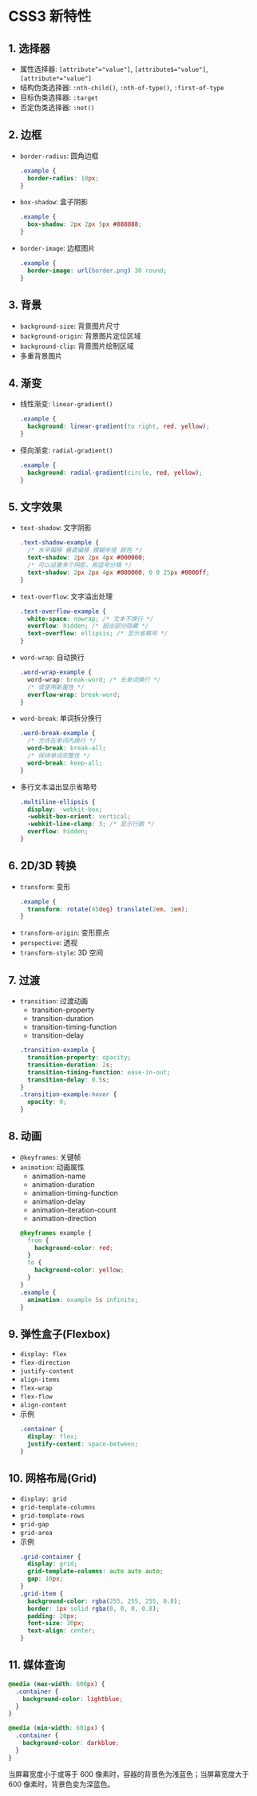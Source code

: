 # CSS3 新特性

## 1. 选择器

- 属性选择器: `[attribute^="value"]`, `[attribute$="value"]`, `[attribute*="value"]`
- 结构伪类选择器: `:nth-child()`, `:nth-of-type()`, `:first-of-type`
- 目标伪类选择器: `:target`
- 否定伪类选择器: `:not()`

## 2. 边框

- `border-radius`: 圆角边框
  ```css
  .example {
    border-radius: 10px;
  }
  ```
- `box-shadow`: 盒子阴影
  ```css
  .example {
    box-shadow: 2px 2px 5px #888888;
  }
  ```
- `border-image`: 边框图片
  ```css
  .example {
    border-image: url(border.png) 30 round;
  }
  ```

## 3. 背景

- `background-size`: 背景图片尺寸
- `background-origin`: 背景图片定位区域
- `background-clip`: 背景图片绘制区域
- 多重背景图片

## 4. 渐变

- 线性渐变: `linear-gradient()`
  ```css
  .example {
    background: linear-gradient(to right, red, yellow);
  }
  ```
- 径向渐变: `radial-gradient()`
  ```css
  .example {
    background: radial-gradient(circle, red, yellow);
  }
  ```

## 5. 文字效果

- `text-shadow`: 文字阴影

  ```css
  .text-shadow-example {
    /* 水平偏移 垂直偏移 模糊半径 颜色 */
    text-shadow: 2px 2px 4px #000000;
    /* 可以设置多个阴影，用逗号分隔 */
    text-shadow: 2px 2px 4px #000000, 0 0 25px #0000ff;
  }
  ```

- `text-overflow`: 文字溢出处理

  ```css
  .text-overflow-example {
    white-space: nowrap; /* 文本不换行 */
    overflow: hidden; /* 超出部分隐藏 */
    text-overflow: ellipsis; /* 显示省略号 */
  }
  ```

- `word-wrap`: 自动换行

  ```css
  .word-wrap-example {
    word-wrap: break-word; /* 长单词换行 */
    /* 或使用新属性 */
    overflow-wrap: break-word;
  }
  ```

- `word-break`: 单词拆分换行

  ```css
  .word-break-example {
    /* 允许在单词内换行 */
    word-break: break-all;
    /* 保持单词完整性 */
    word-break: keep-all;
  }
  ```

- 多行文本溢出显示省略号
  ```css
  .multiline-ellipsis {
    display: -webkit-box;
    -webkit-box-orient: vertical;
    -webkit-line-clamp: 3; /* 显示行数 */
    overflow: hidden;
  }
  ```

## 6. 2D/3D 转换

- `transform`: 变形
  ```css
  .example {
    transform: rotate(45deg) translate(2em, 1em);
  }
  ```
- `transform-origin`: 变形原点
- `perspective`: 透视
- `transform-style`: 3D 空间

## 7. 过渡

- `transition`: 过渡动画
  - transition-property
  - transition-duration
  - transition-timing-function
  - transition-delay
  ```css
  .transition-example {
    transition-property: opacity;
    transition-duration: 2s;
    transition-timing-function: ease-in-out;
    transition-delay: 0.5s;
  }
  .transition-example:hover {
    opacity: 0;
  }
  ```

## 8. 动画

- `@keyframes`: 关键帧
- `animation`: 动画属性
  - animation-name
  - animation-duration
  - animation-timing-function
  - animation-delay
  - animation-iteration-count
  - animation-direction
  ```css
  @keyframes example {
    from {
      background-color: red;
    }
    to {
      background-color: yellow;
    }
  }
  .example {
    animation: example 5s infinite;
  }
  ```

## 9. 弹性盒子(Flexbox)

- `display: flex`
- `flex-direction`
- `justify-content`
- `align-items`
- `flex-wrap`
- `flex-flow`
- `align-content`
- 示例
  ```css
  .container {
    display: flex;
    justify-content: space-between;
  }
  ```

## 10. 网格布局(Grid)

- `display: grid`
- `grid-template-columns`
- `grid-template-rows`
- `grid-gap`
- `grid-area`
- 示例
  ```css
  .grid-container {
    display: grid;
    grid-template-columns: auto auto auto;
    gap: 10px;
  }
  .grid-item {
    background-color: rgba(255, 255, 255, 0.8);
    border: 1px solid rgba(0, 0, 0, 0.8);
    padding: 20px;
    font-size: 30px;
    text-align: center;
  }
  ```

## 11. 媒体查询

```css
@media (max-width: 600px) {
  .container {
    background-color: lightblue;
  }
}

@media (min-width: 601px) {
  .container {
    background-color: darkblue;
  }
}
```

当屏幕宽度小于或等于 600 像素时，容器的背景色为浅蓝色；当屏幕宽度大于 600 像素时，背景色变为深蓝色。
